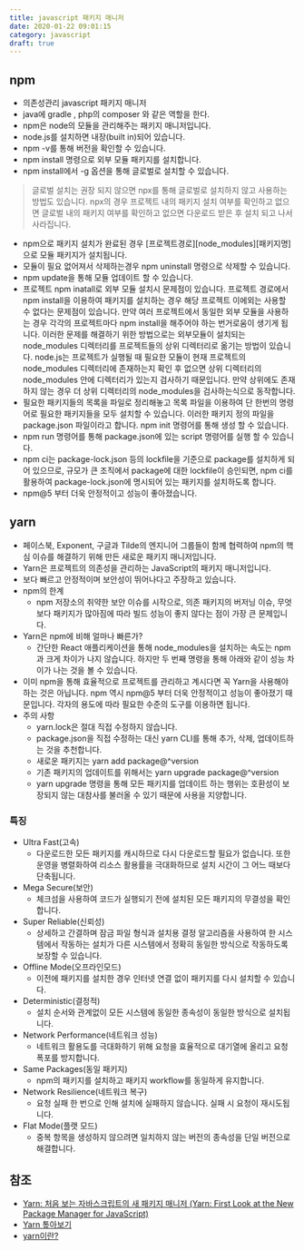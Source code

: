 ```yaml
---
title: javascript 패키지 매니저
date: 2020-01-22 09:01:15
category: javascript
draft: true
---
```


## npm

- 의존성관리 javascript 패키지 매니저
- java에 gradle , php의 composer 와 같은 역할을 한다.
- npm은 node의 모듈을 관리해주는 패키지 매니저입니다.
- node.js를 설치하면 내장(built in)되어 있습니다.
- npm -v를 통해 버전을 확인할 수 있습니다.
- npm install 명령으로 외부 모듈 패키지를 설치합니다.
- npm install에서 -g 옵션을 통해 글로벌로 설치할 수 있습니다.

> 글로벌 설치는 권장 되지 않으면 npx를 통해 글로벌로 설치하지 않고 사용하는 방법도 있습니다. npx의 경우 프로젝트 내의 패키지 설치 여부를 확인하고 없으면 글로벌 내의 패키지 여부를 확인하고 없으면 다운로드 받은 후 설치 되고 나서 사라집니다.

- npm으로 패키지 설치가 완료된 경우 [프로젝트경로]\[node_modules]\[패키지명]으로 모듈 패키지가 설치됩니다.
- 모듈이 필요 없어져서 삭제하는경우 npm uninstall 명령으로 삭제할 수 있습니다.
- npm update을 통해 모듈 업데이트 할 수 있습니다.
- 프로젝트 npm inatall로 외부 모듈 설치시 문제점이 있습니다. 프로젝트 경로에서 npm install을 이용하여 패키지를 설치하는 경우 해당 프로젝트 이에외는 사용할 수 없다는 문제점이 있습니다. 만약 여러 프로젝트에서 동일한 외부 모듈을 사용하는 경우 각각의 프로젝트마다 npm install을 해주어야 하는 번거로움이 생기게 됩니다. 이러한 문제를 해결하기 위한 방법으로는 외부모듈이 설치되는 node_modules 디렉터리를 프로젝트들의 상위 디렉터리로 옮기는 방법이 있습니다. node.js는 프로젝트가 실행될 때 필요한 모듈이 현재 프로젝트의 node_modules 디렉터리에 존재하는지 확인 후 없으면 상위 디렉터리의 node_modules 안에 디렉터리가 있는지 검사하기 때문입니다. 만약 상위에도 존재하지 않는 경우 더 상위 디렉터리의 node_modules을 검사하는식으로 동작합니다.
- 필요한 패키지들의 목록을 파일로 정리해놓고 목록 파일을 이용하여 단 한번의 명령어로 필요한 패키지들을 모두 설치할 수 있습니다. 이러한 패키지 정의 파일을 package.json 파일이라고 합니다. npm init 명령어를 통해 생성 할 수 있습니다.
- npm run 명령어를 통해 package.json에 있는 script 명령어를 실행 할 수 있습니다.
- npm ci는 package-lock.json 등의 lockfile을 기준으로 package를 설치하게 되어 있으므로, 규모가 큰 조직에서 package에 대한 lockfile이 승인되면, npm ci를 활용하여 package-lock.json에 명시되어 있는 패키지를 설치하도록 합니다.
- npm@5 부터 더욱 안정적이고 성능이 좋아졌습니다.

## yarn

- 페이스북, Exponent, 구글과 Tilde의 엔지니어 그룹들이 함께 협력하여 npm의 핵심 이슈를 해결하기 위해 만든 새로운 패키지 매니저입니다.
- Yarn은 프로젝트의 의존성을 관리하는 JavaScript의 패키지 매니저입니다.
- 보다 빠르고 안정적이며 보안성이 뛰어나다고 주장하고 있습니다.
- npm의 한계
  - npm 저장소의 취약한 보안 이슈를 시작으로, 의존 패키지의 버저닝 이슈, 무엇보다 패키지가 많아짐에 따라 빌드 성능이 좋지 않다는 점이 가장 큰 문제입니다.
- Yarn은 npm에 비해 얼마나 빠른가?
  - 간단한 React 애플리케이션을 통해 node_modules을 설치하는 속도는 npm과 크게 차이가 나지 않습니다. 하지만 두 번째 명령을 통해 아래와 같이 성능 차이가 나는 것을 볼 수 있습니다.
- 이미 npm을 통해 효율적으로 프로젝트를 관리하고 계시다면 꼭 Yarn을 사용해야 하는 것은 아닙니다. npm 역시 npm@5 부터 더욱 안정적이고 성능이 좋아졌기 때문입니다. 각자의 용도에 따라 필요한 수준의 도구를 이용하면 됩니다.
- 주의 사항
  - yarn.lock은 절대 직접 수정하지 않습니다.
  - package.json을 직접 수정하는 대신 yarn CLI를 통해 추가, 삭제, 업데이트하는 것을 추천합니다.
  - 새로운 패키지는 yarn add package@^version
  - 기존 패키지의 업데이트를 위해서는 yarn upgrade package@^version
  - yarn upgrade 명령을 통해 모든 패키지를 업데이트 하는 행위는 호환성이 보장되지 않는 대참사를 불러올 수 있기 때문에 사용을 지양합니다.

### 특징

- Ultra Fast(고속)
  - 다운로드한 모든 패키지를 캐시하므로 다시 다운로드할 필요가 없습니다. 또한 운영을 병렬화하여 리소스 활용률을 극대화하므로 설치 시간이 그 어느 때보다 단축됩니다.
- Mega Secure(보안)
  - 체크섬을 사용하여 코드가 실행되기 전에 설치된 모든 패키지의 무결성을 확인합니다.
- Super Reliable(신뢰성)
  - 상세하고 간결하며 잠금 파일 형식과 설치용 결정 알고리즘을 사용하여 한 시스템에서 작동하는 설치가 다른 시스템에서 정확히 동일한 방식으로 작동하도록 보장할 수 있습니다.
- Offline Mode(오프라인모드)
  - 이전에 패키지를 설치한 경우 인터넷 연결 없이 패키지를 다시 설치할 수 있습니다.
- Deterministic(결정적)
  - 설치 순서와 관계없이 모든 시스템에 동일한 종속성이 동일한 방식으로 설치됩니다.
- Network Performance(네트워크 성능)
  - 네트워크 활용도를 극대화하기 위해 요청을 효율적으로 대기열에 올리고 요청 폭포를 방지합니다.
- Same Packages(동일 패키지)
  - npm의 패키지를 설치하고 패키지 workflow를 동일하게 유지합니다.
- Network Resilience(네트워크 복구)
  - 요청 실패 한 번으로 인해 설치에 실패하지 않습니다. 실패 시 요청이 재시도됩니다.
- Flat Mode(플랫 모드)
  - 중복 항목을 생성하지 않으려면 일치하지 않는 버전의 종속성을 단일 버전으로 해결합니다.

## 참조

- [Yarn: 처음 보는 자바스크립트의 새 패키지 매니저 (Yarn: First Look at the New Package Manager for JavaScript)](https://www.vobour.com/yarn-%EC%B2%98%EC%9D%8C-%EB%B3%B4%EB%8A%94-%EC%9E%90%EB%B0%94%EC%8A%A4%ED%81%AC%EB%A6%BD%ED%8A%B8%EC%9D%98-%EC%83%88-%ED%8C%A8%ED%82%A4%EC%A7%80-%EB%A7%A4%EB%8B%88%EC%A0%80-yarn-fir)
- [Yarn 톺아보기](https://www.holaxprogramming.com/2017/12/21/node-yarn-tutorials/)
- [yarn이란?](https://medium.com/@pakss328/yarn%EC%9D%B4%EB%9E%80-b4e8edf1638b)
